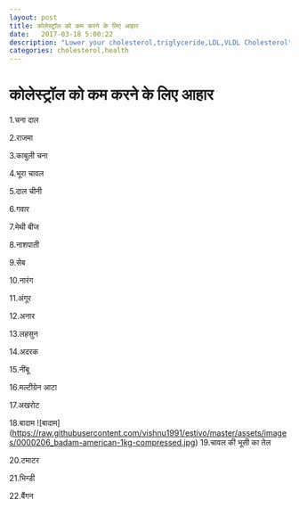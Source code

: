 ```yaml
---
layout: post
title: कोलेस्ट्रॉल को कम करने के लिए आहार
date:   2017-03-18 5:00:22
description: "Lower your cholesterol,triglyceride,LDL,VLDL Cholesterol"
categories: cholesterol,health
---
```

# कोलेस्ट्रॉल को कम करने के लिए आहार
1.चना दाल

2.राजमा

3.काबुली चना

4.भूरा चावल

5.दाल चीनी 

6.गवार 

7.मेथी बीज 

8.नाशपाती 

9.सेब

10.नारंग 

11.अंगूर 

12.अनार

13.लहसुन

14.अदरक

15.नींबू

16.मल्टीग्रेन आटा

17.अखरोट

18.बादाम
![बादाम] 
(https://raw.githubusercontent.com/vishnu1991/estivo/master/assets/images/0000206_badam-american-1kg-compressed.jpg)
19.चावल की भूसी का तेल

20.टमाटर

21.भिन्डी

22.बैंगन

